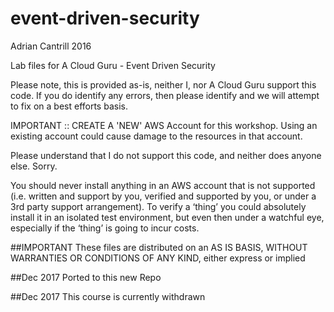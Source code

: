 # event-driven-security

Adrian Cantrill 2016

Lab files for A Cloud Guru - Event Driven Security

Please note, this is provided as-is, neither I, nor A Cloud Guru support this code. If you do identify any errors, then please identify and we will attempt to fix on a best efforts basis.

IMPORTANT :: CREATE A 'NEW' AWS Account for this workshop. Using an existing account could cause damage to the resources in that account.

Please understand that I do not support this code, and neither does anyone else. Sorry.

You should never install anything in an AWS account that is not supported (i.e. written and support by you, verified and supported by you, or under a 3rd party support arrangement).  To verify a ‘thing’ you could absolutely install it in an isolated test environment, but even then under a watchful eye, especially if the ‘thing’ is going to incur costs.


##IMPORTANT
These files are distributed on an AS IS BASIS, WITHOUT WARRANTIES OR CONDITIONS OF ANY KIND, either express or implied

##Dec 2017
Ported to this new Repo

##Dec 2017
This course is currently withdrawn 